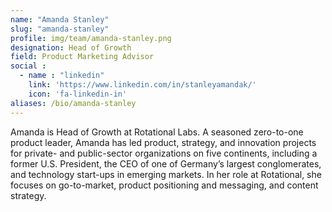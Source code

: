 ```yaml
---
name: "Amanda Stanley"
slug: "amanda-stanley"
profile: img/team/amanda-stanley.png
designation: Head of Growth
field: Product Marketing Advisor
social :
  - name : "linkedin"
    link: 'https://www.linkedin.com/in/stanleyamandak/'
    icon: 'fa-linkedin-in'
aliases: /bio/amanda-stanley
---
```


Amanda is Head of Growth at Rotational Labs. A seasoned zero-to-one product leader, Amanda has led product, strategy, and innovation projects for private- and public-sector organizations on five continents, including a former U.S. President, the CEO of one of Germany’s largest conglomerates, and technology start-ups in emerging markets. In her role at Rotational, she focuses on go-to-market, product positioning and messaging, and content strategy.